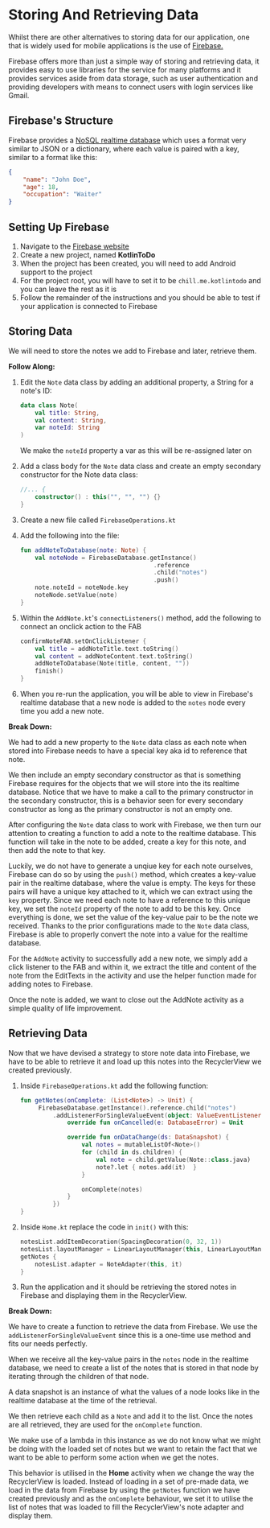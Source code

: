 # Storing And Retrieving Data
Whilst there are other alternatives to storing data for our application, one that is widely used for mobile applications is the use of [Firebase.](https://firebase.google.com/?)

Firebase offers more than just a simple way of storing and retrieving data, it provides easy to use libraries for the service for many platforms and it provides services aside from data storage, such as user authentication and providing developers with means to connect users with login services like Gmail.

## Firebase's Structure
Firebase provides a [NoSQL realtime database](https://firebase.google.com/docs/database/) which uses a format very similar to JSON or a dictionary, where each value is paired with a key, similar to a format like this:

```json
{
    "name": "John Doe",
    "age": 18,
    "occupation": "Waiter"
}
```

## Setting Up Firebase
1. Navigate to the [Firebase website](https://firebase.google.com/?)
2. Create a new project, named **KotlinToDo**
3. When the project has been created, you will need to add Android support to the project
4. For the project root, you will have to set it to be `chill.me.kotlintodo` and you can leave the rest as it is
5. Follow the remainder of the instructions and you should be able to test if your application is connected to Firebase

## Storing Data
We will need to store the notes we add to Firebase and later, retrieve them.

**Follow Along:**

1. Edit the `Note` data class by adding an additional property, a String for a note's ID:
   
   ```kotlin
   data class Note(
       val title: String, 
       val content: String,
       var noteId: String
   )
   ```

   We make the `noteId` property a var as this will be re-assigned later on

2. Add a class body for the `Note` data class and create an empty secondary constructor for the Note data class:
   
   ```kotlin
   //... {
       constructor() : this("", "", "") {}
   }
   ```

3. Create a new file called `FirebaseOperations.kt`
4. Add the following into the file:
   
   ```kotlin
   fun addNoteToDatabase(note: Note) {
       val noteNode = FirebaseDatabase.getInstance()
                                        .reference
                                        .child("notes")
                                        .push()
       note.noteId = noteNode.key
       noteNode.setValue(note)
   }
   ```

5. Within the `AddNote.kt`'s `connectListeners()` method, add the following to connect an onclick action to the FAB
   
   ```kotlin
   confirmNoteFAB.setOnClickListener {
       val title = addNoteTitle.text.toString()
       val content = addNoteContent.text.toString()
       addNoteToDatabase(Note(title, content, ""))
       finish()
   }
   ```

6. When you re-run the application, you will be able to view in Firebase's realtime database that a new node is added to the `notes` node every time you add a new note.

**Break Down:**

We had to add a new property to the `Note` data class as each note when stored into Firebase needs to have a special key aka id to reference that note.

We then include an empty secondary constructor as that is something Firebase requires for the objects that we will store into the its realtime database. Notice that we have to make a call to the primary constructor in the secondary constructor, this is a behavior seen for every secondary constructor as long as the primary constructor is not an empty one.

After configuring the `Note` data class to work with Firebase, we then turn our attention to creating a function to add a note to the realtime database. This function will take in the note to be added, create a key for this note, and then add the note to that key.

Luckily, we do not have to generate a unqiue key for each note ourselves, Firebase can do so by using the `push()` method, which creates a key-value pair in the realtime database, where the value is empty. The keys for these pairs will have a unique key attached to it, which we can extract using the `key` property. Since we need each note to have a reference to this unique key, we set the `noteId` property of the note to add to be this key. Once everything is done, we set the value of the key-value pair to be the note we received. Thanks to the prior configurations made to the `Note` data class, Firebase is able to properly convert the note into a value for the realtime database.

For the `AddNote` activity to successfully add a new note, we simply add a click listener to the FAB and within it, we extract the title and content of the note from the EditTexts in the activity and use the helper function made for adding notes to Firebase.

Once the note is added, we want to close out the AddNote activity as a simple quality of life improvement.

## Retrieving Data
Now that we have devised a strategy to store note data into Firebase, we have to be able to retrieve it and load up this notes into the RecyclerView we created previously. 

1. Inside `FirebaseOperations.kt` add the following function:
   
   ```kotlin
   fun getNotes(onComplete: (List<Note>) -> Unit) { 
        FirebaseDatabase.getInstance().reference.child("notes")
            .addListenerForSingleValueEvent(object: ValueEventListener {
                override fun onCancelled(e: DatabaseError) = Unit

                override fun onDataChange(ds: DataSnapshot) {
                    val notes = mutableListOf<Note>()
                    for (child in ds.children) {
                        val note = child.getValue(Note::class.java)
                        note?.let { notes.add(it)  }
                    }

                    onComplete(notes)
                }
            })
   }
    ```

2. Inside `Home.kt` replace the code in `init()` with this:
   
   ```kotlin
   notesList.addItemDecoration(SpacingDecoration(0, 32, 1))
   notesList.layoutManager = LinearLayoutManager(this, LinearLayoutManager.VERTICAL, false)
   getNotes {
       notesList.adapter = NoteAdapter(this, it)
   }
   ```

3. Run the application and it should be retrieving the stored notes in Firebase and displaying them in the RecyclerView.

**Break Down:**

We have to create a function to retrieve the data from Firebase. We use the `addListenerForSingleValueEvent` since this is a one-time use method and fits our needs perfectly.

When we receive all the key-value pairs in the `notes` node in the realtime database, we need to create a list of the notes that is stored in that node by iterating through the children of that node.

A data snapshot is an instance of what the values of a node looks like in the realtime database at the time of the retrieval.

We then retrieve each child as a `Note` and add it to the list. Once the notes are all retrieved, they are used for the `onComplete` function. 

We make use of a lambda in this instance as we do not know what we might be doing with the loaded set of notes but we want to retain the fact that we want to be able to perform some action when we get the notes.

This behavior is utilised in the **Home** activity when we change the way the RecyclerView is loaded. Instead of loading in a set of pre-made data, we load in the data from Firebase by using the `getNotes` function we have created previously and as the `onComplete` behaviour, we set it to utilise the list of notes that was loaded to fill the RecyclerView's note adapter and display them.